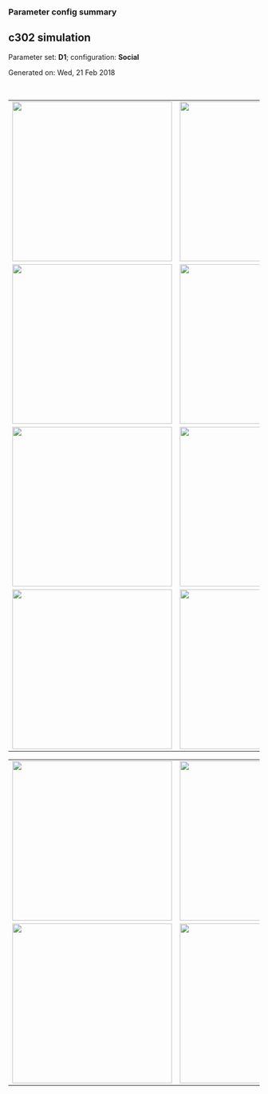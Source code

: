 ### Parameter config summary 
<h2>c302 simulation</h2>
<p>Parameter set: <b>D1</b>; configuration: <b>Social</b></p>
<p>Generated on: Wed, 21 Feb 2018</p><br/>
<table>

<tr>
  <td><a href="images/neurons_D1_Social.png"><img alt=" " src="images/neurons_D1_Social.png" height="320"/></a></td>
  <td><a href="images/traces_neuron_Social_D1.png"><img alt=" " src="images/traces_neuron_Social_D1.png" height="320"/></a></td>
</tr>

<tr>
  <td><a href="images/neuron_activity_D1_Social.png"><img alt=" " src="images/neuron_activity_D1_Social.png" height="320"/></a></td>
  <td><a href="images/traces_neuron_activity_Social_D1.png"><img alt=" " src="images/traces_neuron_activity_Social_D1.png" height="320"/></a></td>
</tr>

<tr>
  <td><a href="images/muscles_D1_Social.png"><img alt=" " src="images/muscles_D1_Social.png" height="320"/></a></td>
  <td><a href="images/traces_muscles_Social_D1.png"><img alt=" " src="images/traces_muscles_Social_D1.png" height="320"/></a></td>
</tr>

<tr>
  <td><a href="images/muscle_activity_D1_Social.png"><img alt=" " src="images/muscle_activity_D1_Social.png" height="320"/></a></td>
  <td><a href="images/traces_muscles_activity_Social_D1.png"><img alt=" " src="images/traces_muscles_activity_Social_D1.png" height="320"/></a></td>
</tr>
</table>
<table>

<tr><td><a href="images/c302_D1_Social_exc_to_neurons.png"><img alt=" " src="images/c302_D1_Social_exc_to_neurons.png" height="320"/></a></td>

  <td><a href="images/c302_D1_Social_inh_to_neurons.png"><img alt=" " src="images/c302_D1_Social_inh_to_neurons.png" height="320"/></a></td>

  <td><a href="images/c302_D1_Social_elec_neurons_neurons.png"><img alt=" " src="images/c302_D1_Social_elec_neurons_neurons.png" height="320"/></a></td></tr>

<tr><td><a href="images/c302_D1_Social_exc_to_muscles.png"><img alt=" " src="images/c302_D1_Social_exc_to_muscles.png" height="320"/></a></td>

  <td><a href="images/c302_D1_Social_inh_to_muscles.png"><img alt=" " src="images/c302_D1_Social_inh_to_muscles.png" height="320"/></a></td></tr>
</table>
